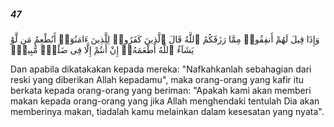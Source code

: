 ##### 47

<span class="ayah">وَإِذَا قِيلَ لَهُمْ أَنفِقُوا۟ مِمَّا رَزَقَكُمُ ٱللَّهُ قَالَ ٱلَّذِينَ كَفَرُوا۟ لِلَّذِينَ ءَامَنُوٓا۟ أَنُطْعِمُ مَن لَّوْ يَشَآءُ ٱللَّهُ أَطْعَمَهُۥٓ إِنْ أَنتُمْ إِلَّا فِى ضَلَٰلٍۢ مُّبِينٍۢ</span>

<span class="ayah_translation">Dan apabila dikatakakan kepada mereka: "Nafkahkanlah sebahagian dari reski yang diberikan Allah kepadamu", maka orang-orang yang kafir itu berkata kepada orang-orang yang beriman: "Apakah kami akan memberi makan kepada orang-orang yang jika Allah menghendaki tentulah Dia akan memberinya makan, tiadalah kamu melainkan dalam kesesatan yang nyata".</span>
